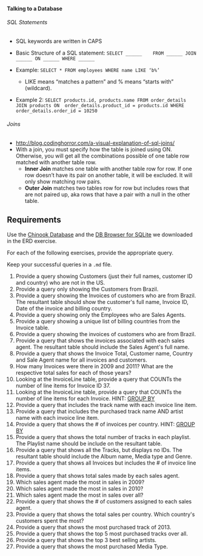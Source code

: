 #### Talking to a Database

###### SQL Statements
 * SQL keywords are written in CAPS
 * Basic Structure of a SQL statement:
	`SELECT ______   
	FROM ______
	JOIN ______ ON ______
	WHERE ______`

* Example:  `SELECT * FROM employees WHERE name LIKE ‘b%’`
   * LIKE means “matches a pattern” and % means “starts with” (wildcard).

* Example 2: `SELECT products.id, products.name FROM order_details JOIN products ON  order_details.product_id = products.id WHERE order_details.order_id = 10250`

###### Joins
* http://blog.codinghorror.com/a-visual-explanation-of-sql-joins/
* With a join, you must specify how the table is joined using ON. Otherwise, you will get all the combinations possible of one table row matched with another table row.
  * **Inner Join** matches one table with another table row for row. If one row doesn’t have its pair on another table, it will be excluded. It will only show matching row pairs.
  * **Outer Join** matches two tables row for row but includes rows that are not paired up, aka rows that have a pair with a null in the other table.




## Requirements
Use the [Chinook Database](https://chinookdatabase.codeplex.com/) and the [DB Browser for SQLite](http://sqlitebrowser.org/) we downloaded in the ERD exercise.

For each of the following exercises, provide the appropriate query.

Keep your successful queries in a `.md` file.

1. Provide a query showing Customers (just their full names, customer ID and country) who are not in the US.
2. Provide a query only showing the Customers from Brazil.
3. Provide a query showing the Invoices of customers who are from Brazil. The resultant table should show the customer's full name, Invoice ID, Date of the invoice and billing country.
4. Provide a query showing only the Employees who are Sales Agents.
5. Provide a query showing a unique list of billing countries from the Invoice table.
6. Provide a query showing the invoices of customers who are from Brazil.
7. Provide a query that shows the invoices associated with each sales agent. The resultant table should include the Sales Agent's full name.
8. Provide a query that shows the Invoice Total, Customer name, Country and Sale Agent name for all invoices and customers.
9. How many Invoices were there in 2009 and 2011? What are the respective total sales for each of those years?
10. Looking at the InvoiceLine table, provide a query that COUNTs the number of line items for Invoice ID 37.
11. Looking at the InvoiceLine table, provide a query that COUNTs the number of line items for each Invoice. HINT: [GROUP BY](http://www.sqlite.org/lang_select.html#resultset)
12. Provide a query that includes the track name with each invoice line item.
13. Provide a query that includes the purchased track name AND artist name with each invoice line item.
14. Provide a query that shows the # of invoices per country. HINT: [GROUP BY](http://www.sqlite.org/lang_select.html#resultset)
15. Provide a query that shows the total number of tracks in each playlist. The Playlist name should be include on the resultant table.
16. Provide a query that shows all the Tracks, but displays no IDs. The resultant table should include the Album name, Media type and Genre.
17. Provide a query that shows all Invoices but includes the # of invoice line items.
18. Provide a query that shows total sales made by each sales agent.
19. Which sales agent made the most in sales in 2009?
20. Which sales agent made the most in sales in 2010?
21. Which sales agent made the most in sales over all?
22. Provide a query that shows the # of customers assigned to each sales agent.
23. Provide a query that shows the total sales per country. Which country's customers spent the most?
24. Provide a query that shows the most purchased track of 2013.
25. Provide a query that shows the top 5 most purchased tracks over all.
26. Provide a query that shows the top 3 best selling artists.
27. Provide a query that shows the most purchased Media Type.